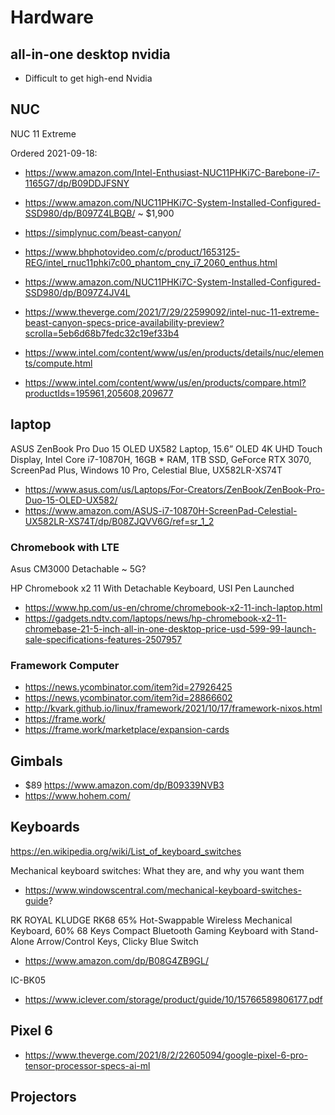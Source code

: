 # Hardware

## all-in-one desktop nvidia

* Difficult to get high-end Nvidia


## NUC

NUC 11 Extreme

Ordered 2021-09-18:
* https://www.amazon.com/Intel-Enthusiast-NUC11PHKi7C-Barebone-i7-1165G7/dp/B09DDJFSNY
* https://www.amazon.com/NUC11PHKi7C-System-Installed-Configured-SSD980/dp/B097Z4LBQB/ ~ $1,900

* https://simplynuc.com/beast-canyon/
* https://www.bhphotovideo.com/c/product/1653125-REG/intel_rnuc11phki7c00_phantom_cny_i7_2060_enthus.html
* https://www.amazon.com/NUC11PHKi7C-System-Installed-Configured-SSD980/dp/B097Z4JV4L
* https://www.theverge.com/2021/7/29/22599092/intel-nuc-11-extreme-beast-canyon-specs-price-availability-preview?scrolla=5eb6d68b7fedc32c19ef33b4
* https://www.intel.com/content/www/us/en/products/details/nuc/elements/compute.html
* https://www.intel.com/content/www/us/en/products/compare.html?productIds=195961,205608,209677


## laptop

ASUS ZenBook Pro Duo 15 OLED UX582 Laptop, 15.6” OLED 4K UHD Touch Display, Intel Core i7-10870H, 16GB *
RAM, 1TB SSD, GeForce RTX 3070, ScreenPad Plus, Windows 10 Pro, Celestial Blue, UX582LR-XS74T
* https://www.asus.com/us/Laptops/For-Creators/ZenBook/ZenBook-Pro-Duo-15-OLED-UX582/
* https://www.amazon.com/ASUS-i7-10870H-ScreenPad-Celestial-UX582LR-XS74T/dp/B08ZJQVV6G/ref=sr_1_2


### Chromebook with LTE

Asus CM3000 Detachable ~ 5G?

HP Chromebook x2 11 With Detachable Keyboard, USI Pen Launched

* https://www.hp.com/us-en/chrome/chromebook-x2-11-inch-laptop.html
* https://gadgets.ndtv.com/laptops/news/hp-chromebook-x2-11-chromebase-21-5-inch-all-in-one-desktop-price-usd-599-99-launch-sale-specifications-features-2507957

### Framework Computer

* https://news.ycombinator.com/item?id=27926425
* https://news.ycombinator.com/item?id=28866602
* http://kvark.github.io/linux/framework/2021/10/17/framework-nixos.html
* https://frame.work/
* https://frame.work/marketplace/expansion-cards

## Gimbals

* $89 https://www.amazon.com/dp/B09339NVB3
* https://www.hohem.com/

## Keyboards

https://en.wikipedia.org/wiki/List_of_keyboard_switches

Mechanical keyboard switches: What they are, and why you want them
* https://www.windowscentral.com/mechanical-keyboard-switches-guide?


RK ROYAL KLUDGE RK68 65% Hot-Swappable Wireless Mechanical Keyboard, 60% 68 Keys Compact Bluetooth Gaming Keyboard with Stand-Alone Arrow/Control Keys, Clicky Blue Switch
* https://www.amazon.com/dp/B08G4ZB9GL/

IC-BK05
*  https://www.iclever.com/storage/product/guide/10/15766589806177.pdf



## Pixel 6

* https://www.theverge.com/2021/8/2/22605094/google-pixel-6-pro-tensor-processor-specs-ai-ml



## Projectors
